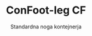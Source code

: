 ---
title: "ConFoot-leg CF"
subtitle: "Standardna noga kontejnerja"
mainImage: "/images/products/confoot-leg-cf-main.jpg"
gallery:
  - "/images/products/confoot-leg-cf-1.jpg"
  - "/images/products/confoot-leg-cf-2.jpg"
  - "/images/products/confoot-leg-cf-3.jpg"
shortDescription: "ConFoot-leg CF je naš standardni model noge kontejnerja, ki zmanjša čas, potreben za premikanje in razkladanje kontejnerjev, saj omogoča, da kontejnerji ostanejo čakati na razkladanje, voznikom pa ni treba čakati."
technicalDescription: "Model CF omogoča uporabo kontejnerjev kot dodatni shranjevalni prostor, medtem ko so vedno pripravljeni za premik - enostavno pripeljite prikolico pod kontejner in pot se nadaljuje."
videoID: "C2KwnEb-npU"
specifications:
  - name: "Teža"
    value: "24 kg na nogo"
  - name: "Nosilnost"
    value: "34 ton"
  - name: "Nastavitveni razpon"
    value: "1.043 mm do 1.448 mm"
  - name: "Material"
    value: "Visokokakovostna jeklina"
price: "3.600 EUR"
priceVAT: "4.356 EUR"
pricingNotes: "Na voljo so popusti pri večjih količinah. Za podrobnosti nas kontaktirajte."
buyLink: "/contact"
howToUse: |
  1. Namestite CF nogo na pritrdilni element kota kontejnerja
  2. Aktivirajte zaklepalni mehanizem
  3. Po potrebi prilagodite višino v razponu od 1.043 mm do 1.448 mm
  4. Ponavljajte za vse potrebne kote
  5. Spustite prikolico in odpeljite, pri čemer kontejner ostane na nogah
benefits:
  - title: "Prihranek časa"
    description: "Zmanjša čas, potreben za premikanje in razkladanje kontejnerjev, saj kontejnerje lahko pustite čakati na razkladanje"
  - title: "Učinkovitost voznikov"
    description: "Vozniki ne čakajo med razkladanjem, kar jim omogoča izvajanje drugih nalog"
  - title: "Dodatni shranjevalni prostor"
    description: "Kontejnerje je mogoče uporabiti kot dodaten shranjevalni prostor, ko niso v premiku"
  - title: "Takoj pripravljeni za premik"
    description: "Kontejnerji so vedno pripravljeni za premik - enostavno pod kontejner zaženite prikolico, da se pot nadaljuje"
  - title: "Večnamenska uporaba"
    description: "Primerno za splošno uporabo, skladiščenje, cisternne kontejnere in različne industrije"
  - title: "Optimizacija stroškov"
    description: "Optimizira stroške in čas z izboljšanjem transportnih in skladiščnih operacij"
articleContent: |
  ## Kaj je ConFoot-leg CF?

  ConFoot-leg CF je standardni model noge kontejnerja, zasnovan za poenostavitev transportnih, skladiščnih in logističnih operacij. Ta vsestranska rešitev zmanjša čas, potreben za premikanje in razkladanje kontejnerjev, saj omogoča, da kontejnerji ostanejo čakati na razkladanje, kar pomeni, da vozniki ne čakajo. Model CF spremeni ladijske kontejnere v prilagodljive shranjevalne enote, ki so vedno pripravljene za transport, kadar koli je to potrebno.

  ## Ključne prednosti za transport in logistiko

  ConFoot-leg CF prinaša pomembne operativne prednosti za podjetja, ki se ukvarjajo s transportom in logistiko kontejnerjev. Z omogočanjem, da kontejnerje pustite na nogah med čakanjem na razkladanje, lahko optimizirate čas voznikov in uporabo voznega parka. Vozniki lahko odložijo kontejnerje in takoj nadaljujejo z naslednjo nalogo, s čimer odpravite drago pavzo med nalaganjem in razkladanjem.

  Poleg tega lahko kontejnerji, opremljeni s CF nogami, služijo kot dragocen dodaten shranjevalni prostor, ko niso v premiku. Vedno so pripravljeni za premik - enostavno pod kontejner pripeljite prikolico in pot se nadaljuje. Ta vsestranskost naredi CF idealno rešitev za podjetja, ki želijo izboljšati svojo logistično učinkovitost in zmogljivost shranjevanja.

  ## Kako deluje

  ConFoot-leg CF se varno pritrdi na pritrdilne elemente kota kontejnerja, kar zagotavlja stabilno oporo, medtem ko je kontejner nameščen za nalaganje, razkladanje ali shranjevanje. Noge imajo nastavljivi razpon od 1.043 mm do 1.448 mm, kar omogoča vsestransko namestitev v različnih operativnih okoljih. Vsaka noga tehta 24 kg, kar jih naredi enostavne za ravnanje operaterjem, medtem ko sistem zagotavlja znatno nosilnost 34 ton.

  Postopek namestitve je preprost:
  1. Namestite CF noge na pritrdilne elemente kota kontejnerja
  2. Aktivirajte zaklepalni mehanizem za pritrditev nog
  3. Po potrebi prilagodite višino glede na vaše zahteve
  4. Spustite prikolico in odpeljite, pri čemer bo kontejner varno podprt na nogah

  Ko je čas za premik kontejnerja, enostavno spodajte prikolico nazaj pod njim, pritrdite kontejner na prikolico, odstranite noge in nadaljujte pot.

  ## Uporabe ConFoot-leg CF

  ### Transportna podjetja
  Transportna podjetja izjemno koristijo od zmožnosti CF za optimizacijo uporabe voznega parka. Vozniki lahko odložijo kontejnerje na lokacijah strank in takoj nadaljujejo z naslednjo nalogo, namesto da bi čakali na nalaganje/razkladanje. Ta učinkovitost lahko bistveno poveča produktivnost obstoječih prikoličnih voznih parkov in zmanjša operativne stroške.

  ### Skladiščenje in distribucija
  Pri skladiščenju in distribuciji nudi CF dragoceno prilagodljivost pri upravljanju pretoka kontejnerjev. Kontejnerje je mogoče postaviti v začasna skladiščna območja na nogah, s čimer se ustvari dodatna kapaciteta za obvladovanje vrhunskih obremenitev. Ta pristop zmanjša zastoje na natovarnih rampah in omogoča bolj učinkovito urnikovanje nalaganja in razkladanja.

  ### Proizvodna podjetja
  Proizvodna podjetja lahko uporabljajo kontejnere, opremljene s CF, kot prilagodljiv dodaten shranjevalni prostor za surovine ali končne izdelke. S postavitvijo kontejnerjev blizu proizvodnih območij lahko do materialov enostavno dostopate, kar zmanjšuje stroške rokovanja in izboljšuje proizvodno učinkovitost.

  ### Trgovska podjetja
  Trgovska podjetja lahko izkoristijo CF noge za sezonske rešitve shranjevanja, kjer so kontejnerji nameščeni na strateških lokacijah za podporo upravljanja zalog v vrhunskih obdobjih. Ta pristop nudi stroškovno učinkovito dodatno kapaciteto brez potrebe po trajni širitvi objektov.

  ## Tehnične specifikacije

  - **Nosilnost**: 34 ton
  - **Teža**: 24 kg na nogo
  - **Nastavitveni razpon**: 1.043 mm do 1.448 mm
  - **Material**: Visokokakovostna jeklina z trajno obdelavo
  - **Združljivost**: Standardni pritrdilni elementi kota ladijskega kontejnerja

  ConFoot-leg CF predstavlja praktično rešitev za poenostavitev transportnih in skladiščnih operacij, saj podjetjem omogoča optimizacijo stroškov in uporabe časa. Z omogočanjem, da kontejnerje pustite čakati na razkladanje ter jih uporabite kot dodaten shranjevalni prostor, CF pripomore k večji učinkovitosti in prilagodljivosti pri ravnanju s kontejnerji.

---